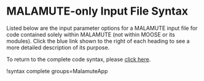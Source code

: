 # MALAMUTE-only Input File Syntax

Listed below are the input parameter options for a MALAMUTE input file for code contained solely
within MALAMUTE (not within MOOSE or its modules). Click the blue link shown to the right of each
heading to see a more detailed description of its purpose.

To return to the complete code syntax, please [click here](syntax/index.md).

!syntax complete groups=MalamuteApp
